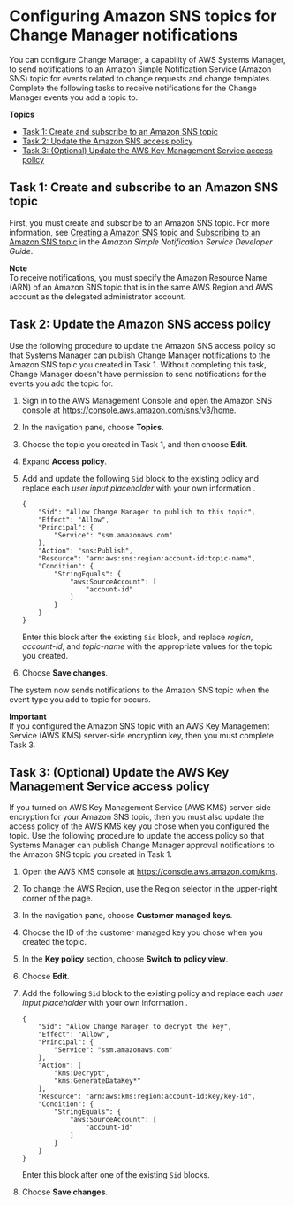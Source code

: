 # Configuring Amazon SNS topics for Change Manager notifications<a name="change-manager-sns-setup"></a>

You can configure Change Manager, a capability of AWS Systems Manager, to send notifications to an Amazon Simple Notification Service \(Amazon SNS\) topic for events related to change requests and change templates\. Complete the following tasks to receive notifications for the Change Manager events you add a topic to\.

**Topics**
+ [Task 1: Create and subscribe to an Amazon SNS topic](#change-manager-sns-setup-create-topic)
+ [Task 2: Update the Amazon SNS access policy](#change-manager-sns-setup-encryption-policy)
+ [Task 3: \(Optional\) Update the AWS Key Management Service access policy](#change-manager-sns-setup-KMS-policy)

## Task 1: Create and subscribe to an Amazon SNS topic<a name="change-manager-sns-setup-create-topic"></a>

First, you must create and subscribe to an Amazon SNS topic\. For more information, see [Creating a Amazon SNS topic](https://docs.aws.amazon.com/sns/latest/dg/sns-create-topic.html) and [Subscribing to an Amazon SNS topic](https://docs.aws.amazon.com/sns/latest/dg/sns-tutorial-create-subscribe-endpoint-to-topic.html) in the *Amazon Simple Notification Service Developer Guide*\.

**Note**  
To receive notifications, you must specify the Amazon Resource Name \(ARN\) of an Amazon SNS topic that is in the same AWS Region and AWS account as the delegated administrator account\. 

## Task 2: Update the Amazon SNS access policy<a name="change-manager-sns-setup-encryption-policy"></a>

Use the following procedure to update the Amazon SNS access policy so that Systems Manager can publish Change Manager notifications to the Amazon SNS topic you created in Task 1\. Without completing this task, Change Manager doesn't have permission to send notifications for the events you add the topic for\.

1. Sign in to the AWS Management Console and open the Amazon SNS console at [https://console\.aws\.amazon\.com/sns/v3/home](https://console.aws.amazon.com/sns/v3/home)\.

1. In the navigation pane, choose **Topics**\.

1. Choose the topic you created in Task 1, and then choose **Edit**\.

1. Expand **Access policy**\.

1. Add and update the following `Sid` block to the existing policy and replace each *user input placeholder* with your own information \.

   ```
   {
       "Sid": "Allow Change Manager to publish to this topic",
       "Effect": "Allow",
       "Principal": {
           "Service": "ssm.amazonaws.com"
       },
       "Action": "sns:Publish",
       "Resource": "arn:aws:sns:region:account-id:topic-name",
       "Condition": {
           "StringEquals": {
               "aws:SourceAccount": [
                   "account-id"
               ]
           }
       }
   }
   ```

   Enter this block after the existing `Sid` block, and replace *region*, *account\-id*, and *topic\-name* with the appropriate values for the topic you created\.

1. Choose **Save changes**\.

The system now sends notifications to the Amazon SNS topic when the event type you add to topic for occurs\.

**Important**  
If you configured the Amazon SNS topic with an AWS Key Management Service \(AWS KMS\) server\-side encryption key, then you must complete Task 3\.

## Task 3: \(Optional\) Update the AWS Key Management Service access policy<a name="change-manager-sns-setup-KMS-policy"></a>

If you turned on AWS Key Management Service \(AWS KMS\) server\-side encryption for your Amazon SNS topic, then you must also update the access policy of the AWS KMS key you chose when you configured the topic\. Use the following procedure to update the access policy so that Systems Manager can publish Change Manager approval notifications to the Amazon SNS topic you created in Task 1\.

1. Open the AWS KMS console at [https://console\.aws\.amazon\.com/kms](https://console.aws.amazon.com/kms)\.

1. To change the AWS Region, use the Region selector in the upper\-right corner of the page\.

1. In the navigation pane, choose **Customer managed keys**\.

1. Choose the ID of the customer managed key you chose when you created the topic\.

1. In the **Key policy** section, choose **Switch to policy view**\.

1. Choose **Edit**\.

1. Add the following `Sid` block to the existing policy and replace each *user input placeholder* with your own information \.

   ```
   {
       "Sid": "Allow Change Manager to decrypt the key",
       "Effect": "Allow",
       "Principal": {
           "Service": "ssm.amazonaws.com"
       },
       "Action": [
           "kms:Decrypt",
           "kms:GenerateDataKey*"
       ],
       "Resource": "arn:aws:kms:region:account-id:key/key-id",
       "Condition": {
           "StringEquals": {
               "aws:SourceAccount": [
                   "account-id"
               ]
           }
       }
   }
   ```

   Enter this block after one of the existing `Sid` blocks\. 

1. Choose **Save changes**\.